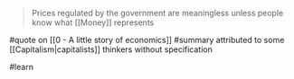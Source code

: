 > Prices regulated by the government are meaningless unless people know what [[Money]] represents

#quote on [[0 - A little story of economics]] #summary attributed to some [[Capitalism|capitalists]] thinkers without specification

#learn
